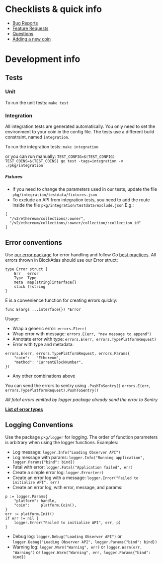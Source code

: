# Checklists & quick info

- [Bug Reports](https://github.com/trustwallet/blockatlas/blob/master/.github/ISSUE_TEMPLATE/bug_report.md)
- [Feature Requests](https://github.com/trustwallet/blockatlas/blob/master/.github/ISSUE_TEMPLATE/feature_request.md)
- [Questions](https://github.com/trustwallet/blockatlas/blob/master/.github/ISSUE_TEMPLATE/question.md**)
- [Adding a new coin](https://github.com/trustwallet/blockatlas/blob/master/.github/PULL_REQUEST_TEMPLATE/new_blockchain.md)

# Development info

## Tests

### Unit

To run the unit tests: `make test`

### Integration

All integration tests are generated automatically. You only need to set the
environment to your coin in the config file. The tests use a different build
constraint, named `integration`.

To run the integration tests: `make integration`

or you can run manually:
`TEST_CONFIG=$(TEST_CONFIG) TEST_COINS=$(TEST_COINS) go test -tags=integration -v ./pkg/integration`

##### Fixtures

- If you need to change the parameters used in our tests, update the file
  `pkg/integration/testdata/fixtures.json`
- To exclude an API from integration tests, you need to add the route inside the
  file `pkg/integration/testdata/exclude.json` E.g.:

```
[
  "/v2/ethereum/collections/:owner",
  "/v2/ethereum/collections/:owner/collection/:collection_id"
]
```

## Error conventions

Use
[our error package](https://godoc.org/github.com/trustwallet/blockatlas/pkg/errors)
for error handling and follow Go
[best practices](https://blog.golang.org/error-handling-and-go). All errors
thrown in BlockAtlas should use our Error struct:

```
type Error struct {
	Err   error
	Type  Type
	meta  map[string]interface{}
	stack []string
}
```

E is a convenience function for creating errors quickly:

`func E(args ...interface{}) *Error`

Usage:

- Wrap a generic error: `errors.E(err)`
- Wrap error with message: `errors.E(err, "new message to append")`
- Annotate error with type: `errors.E(err, errors.TypePlatformRequest)`
- Error with type and metadata:

```
errors.E(err, errors.TypePlatformRequest, errors.Params{
    "coin":   "Ethereum",
    "method": "CurrentBlockNumber",
})
```

- Any other combinations above

You can send the errors to sentry using `.PushToSentry()`
`errors.E(err, errors.TypePlatformRequest).PushToSentry()`

_All fatal errors emitted by logger package already send the error to Sentry_

**[List of error types](https://godoc.org/github.com/trustwallet/blockatlas/pkg/errors#Type)**

## Logging Conventions

Use the package `pkg/logger` for logging. The order of function parameters is
arbitrary when using the logger functions. Examples:

- Log message: `logger.Info("Loading Observer API")`
- Log message with params:
  `logger.Info("Running application", logger.Params{"bind": bind})`
- Fatal with error: `logger.Fatal("Application failed", err)`
- Create a simple error log: `logger.Error(err)`
- Create an error log with a message:
  `logger.Error("Failed to initialize API", err)`
- Create an error log, with error, message, and params:

```
p := logger.Params{
	"platform": handle,
	"coin":     platform.Coin(),
}
err := platform.Init()
if err != nil {
	logger.Error("Failed to initialize API", err, p)
}
```

- Debug log: `logger.Debug("Loading Observer API")` or
  `logger.Debug("Loading Observer API", logger.Params{"bind": bind})`
- Warning log: `logger.Warn("Warning", err)` or `logger.Warn(err, "Warning")` or
  `logger.Warn("Warning", err, logger.Params{"bind": bind})`

